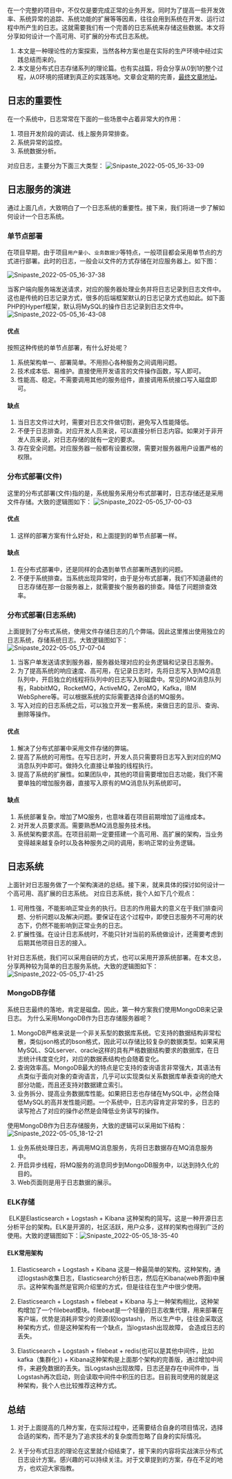 在一个完整的项目中，不仅仅是要完成正常的业务开发。同时为了提高一些开发效率、系统异常的追踪、系统功能的扩展等等因素，往往会用到系统在开发、运行过程中所产生的日志。这就需要我们有一个完善的日志系统来存储这些数据。本文将分享如何设计一个高可用、可扩展的分布式日志系统。
1. 本文是一种理论性的方案探索，当然各种方案也是在实际的生产环境中经过实践总结而来的。
2. 本文是分布式日志存储系列的理论篇。也有实战篇，将会分享从0到1的整个过程，从0环境的搭建到真正的实践落地。文章会定期的完善，[最终文章地址](https://gitee.com/bruce_qiq/code_study/blob/main/%E9%AB%98%E5%B9%B6%E5%8F%91%E6%9E%B6%E6%9E%84%E8%AE%BE%E8%AE%A1%E5%AE%9E%E6%88%98%E6%80%BB%E7%BB%93/%E5%88%86%E5%B8%83%E5%BC%8F%E6%97%A5%E5%BF%97%E5%AD%98%E5%82%A8%E6%96%B9%E6%A1%88%E8%AE%BE%E8%AE%A1.md)。

## 日志的重要性

在一个系统中，日志常常在下面的一些场景中占着非常大的作用：
1. 项目开发阶段的调试、线上服务异常排查。
2. 系统异常的监控。
3. 系统数据分析。

对应日志，主要分为下面三大类型：
![Snipaste_2022-05-05_16-33-09](media/Snipaste_2022-05-05_16-33-09.png)
## 日志服务的演进

通过上面几点，大致明白了一个日志系统的重要性。接下来，我们将进一步了解如何设计一个日志系统。
### 单节点部署

在项目早期，由于项目`用户量小`、`业务数据少`等特点，一般项目都会采用单节点的方式进行部署。此时的日志，一般会以文件的方式存储在对应服务器上。如下图：

![Snipaste_2022-05-05_16-37-38](media/Snipaste_2022-05-05_16-37-38.png)

当客户端向服务端发送请求，对应的服务器处理业务并将日志记录到日志文件中。这也是传统的日志记录方式，很多的后端框架默认的日志记录方式也如此。如下面PHP的Hyperf框架，默认将MySQL的操作日志记录到日志文件中。
![Snipaste_2022-05-05_16-43-08](media/Snipaste_2022-05-05_16-43-08.png)
#### 优点

按照这种传统的单节点部署，有什么好处呢？
1. 系统架构单一、部署简单。不用担心各种服务之间调用问题。
2. 技术成本低、易维护。直接使用开发语言的文件操作函数，写人即可。
3. 性能高、稳定。不需要调用其他的服务组件，直接调用系统接口写入磁盘即可。

#### 缺点
1. 当日志文件过大时，需要对日志文件做切割，避免写入性能降低。
2. 不便于日志排查。对应开发人员来说，可以直接分析日志内容。如果对于非开发人员来说，对日志存储的就有一定的要求。
3. 存在安全问题。对应服务器一般都有设置权限，需要对服务器用户设置严格的权限。

### 分布式部署(文件)

这里的分布式部署(文件)指的是，系统服务采用分布式部署时，日志存储还是采用文件存储。大致的逻辑图如下：
![Snipaste_2022-05-05_17-00-03](media/Snipaste_2022-05-05_17-00-03.png)
#### 优点
1. 这样的部署方案有什么好处，和上面提到的单节点部署一样。

#### 缺点
1. 在分布式部署中，还是同样的会遇到单节点部署所遇到的问题。
2. 不便于系统排查。当系统出现异常时，由于是分布式部署，我们不知道最终的日志存储在那一台服务器上，就需要挨个服务器的排查。降低了问题排查效率。

### 分布式部署(日志系统)

上面提到了分布式系统，使用文件存储日志的几个弊端。因此这里推出使用独立的日志系统，存储系统日志。大致逻辑图如下：
![Snipaste_2022-05-05_17-07-04](media/Snipaste_2022-05-05_17-07-04.png)
1. 当客户单发送请求到服务器，服务器处理对应的业务逻辑和记录日志服务。
2. 为了提高系统的响应速度、高可用，在记录日志时，先将日志写入到MQ消息队列中，开启独立的线程将队列中的日志写入到磁盘中。常见的MQ消息队列有，RabbitMQ，RocketMQ，ActiveMQ，ZeroMQ，Kafka，IBM WebSphere等。可以根据系统的实际需要选择合适的MQ服务。
3. 写入对应的日志系统之后，可以独立开发一套系统，来做日志的显示、查询、删除等操作。

#### 优点
1. 解决了分布式部署中采用文件存储的弊端。
2. 提高了系统的可用性。在写日志时，开发人员只需要将日志写入到对应的MQ消息队列中即可。做持久化直接让单独的线程执行。
3. 提高了系统的扩展性。如果团队中，其他的项目需要增加日志功能，我们不需要单独的增加服务器，直接写入原有的MQ消息队列系统即可。

#### 缺点
1. 系统部署复杂。增加了MQ服务，也意味着在项目前期增加了运维成本。
2. 对开发人员要求高。需要熟悉MQ消息服务技术栈。
3. 系统架构要求高。在项目前期一定要搭建一个高可用、高扩展的架构，当业务变得越来越复杂时以及各种服务之间的调用，影响正常的业务逻辑。

## 日志系统

上面针对日志服务做了一个架构演进的总结。接下来，就来具体的探讨如何设计一个高可用、高扩展的日志系统。
对应日志系统，我个人如下几个观点：
1. 可用性强，不能影响正常业务的执行。日志的作用最大的意义在于我们排查问题、分析问题以及解决问题。要保证在这个过程中，即使日志服务不可用的状态下，仍然不能影响到正常业务的日志。
2. 扩展性强。在设计日志系统时，不能只针对当前的系统做设计，还需要考虑到后期其他项目日志的接入。

针对日志系统，我们可以采用自研的方式，也可以采用开源系统部署。在本文总，分享两种较为简单的日志服务系统。大致的逻辑图如下：
![Snipaste_2022-05-05_17-41-25](media/Snipaste_2022-05-05_17-41-25.png)

### MongoDB存储

系统日志最终的落地，肯定是磁盘。因此，第一种方案我们使用MongoDB来记录日志。
为什么采用MongoDB作为日志存储服务器呢？
1. MongoDB严格来说是一个非关系型的数据库系统。它支持的数据结构非常松散，类似json格式的bson格式，因此可以存储比较复杂的数据类型。如果采用MySQL、SQLserver、oracle这样的具有严格数据结构要求的数据库，在日志统计纬度变化时，对应的数据表结构也会随着变化。
2. 查询效率高。MongoDB最大的特点是它支持的查询语言非常强大，其语法有点类似于面向对象的查询语言，几乎可以实现类似关系数据库单表查询的绝大部分功能，而且还支持对数据建立索引。
3. 业务拆分、提高业务数据库性能。如果把日志也存储在MySQL中，必然会降低MySQL的高并发性能问题。一个系统中，日志内容肯定非常的多，日志的读写抢占了对应的操作必然是会降低业务读写的操作。

使用MongoDB作为日志存储服务，大致的逻辑可以采用如下结构：
![Snipaste_2022-05-05_18-12-21](media/Snipaste_2022-05-05_18-12-21.png)
1. 业务系统处理日志，再调用MQ消息服务，先将日志数据存在MQ消息服务中。
2. 开启异步线程，将MQ服务的消息同步到MongoDB服务中，以达到持久化的目的。
3. Web页面则是用于日志数据的展示。

### ELK存储

​ ELK是Elasticsearch + Logstash + Kibana 这种架构的简写。​ 这是一种开源日志分析平台的架构。ELK是开源的，社区活跃，用户众多，这样的架构也得到广泛的使用。大致的逻辑图如下：
​ ![Snipaste_2022-05-05_18-35-40](media/Snipaste_2022-05-05_18-35-40.png)
 
#### ELK常用架构

1. Elasticsearch + Logstash + Kibana
这是一种最简单的架构。这种架构，通过logstash收集日志，Elasticsearch分析日志，然后在Kibana(web界面)中展示。这种架构虽然是官网介绍里的方式，但是往往在生产中很少使用。

2. Elasticsearch + Logstash + filebeat + Kibana
与上一种架构相比，这种架构增加了一个filebeat模块。filebeat是一个轻量的日志收集代理，用来部署在客户端，优势是消耗非常少的资源(较logstash)， 所以生产中，往往会采取这种架构方式，但是这种架构有一个缺点，当logstash出现故障， 会造成日志的丢失。

1. Elasticsearch + Logstash + filebeat + redis(也可以是其他中间件，比如kafka（集群化）) + Kibana这种架构是上面那个架构的完善版，通过增加中间件，来避免数据的丢失。当Logstash出现故障，日志还是存在中间件中，当Logstash再次启动，则会读取中间件中积压的日志。目前我司使用的就是这种架构，我个人也比较推荐这种方式。

## 总结

1. 对于上面提高的几种方案，在实际过程中，还需要结合自身的项目情况，选择合适的架构，而不是为了追求技术的复杂度而忽略了自身的实际情况。

2. 关于分布式日志的理论在这里就介绍结束了，接下来的内容将实战演示分布式日志设计方案。感兴趣的可以持续关注。对于文章提到的方案，存在不足的地方，也欢迎大家指教。